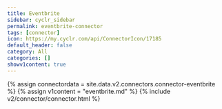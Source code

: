 ```yaml
---
title: Eventbrite
sidebar: cyclr_sidebar
permalink: eventbrite-connector
tags: [connector]
icon: https://my.cyclr.com/api/ConnectorIcon/17185
default_header: false
category: All
categories: []
showv1content: true
---
```

{% assign connectordata = site.data.v2.connectors.connector-eventbrite %}
{% assign v1content = "eventbrite.md" %}
{% include v2/connector/connector.html %}	